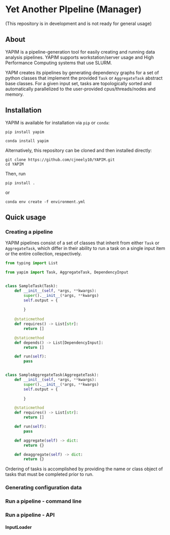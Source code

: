 # Yet Another PIpeline (Manager)

(This repository is in development and is not ready for general usage)

## About

YAPIM is a pipeline-generation tool for easily creating and running data analysis pipelines.
YAPIM supports workstation/server usage and High Performance Computing systems that use SLURM.

YAPM creates its pipelines by generating dependency graphs for a set of python classes that implement the provided
`Task` or `AggregateTask` abstract base classes. For a given input set, tasks are topologically sorted and automatically 
parallelized to the user-provided cpus/threads/nodes and memory.


## Installation
YAPIM is available for installation via `pip` or `conda`:

```shell
pip install yapim
```

```shell
conda install yapim
```

Alternatively, this repository can be cloned and then installed directly:

```shell
git clone https://github.com/cjneely10/YAPIM.git
cd YAPIM
```

Then, run

```shell
pip install .
```

or

```shell
conda env create -f environment.yml
```

## Quick usage

### Creating a pipeline

YAPIM pipelines consist of a set of classes that inherit from either `Task` or `AggregateTask`, which differ in their 
ability to run a task on a single input item or the entire collection, respectively.

```python
from typing import List

from yapim import Task, AggregateTask, DependencyInput


class SampleTask(Task):
    def __init__(self, *args, **kwargs):
        super().__init__(*args, **kwargs)
        self.output = {
            
        }
    
    @staticmethod
    def requires() -> List[str]:
        return []

    @staticmethod
    def depends() -> List[DependencyInput]:
        return []

    def run(self):
        pass


class SampleAggregateTask(AggregateTask):
    def __init__(self, *args, **kwargs):
        super().__init__(*args, **kwargs)
        self.output = {
            
        }

    @staticmethod
    def requires() -> List[str]:
        return []

    def run(self):
        pass

    def aggregate(self) -> dict:
        return {}

    def deaggregate(self) -> dict:
        return {}
```

Ordering of tasks is accomplished by providing the name or class object of tasks that must be completed prior to run.



### Generating configuration data

### Run a pipeline - command line

### Run a pipeline - API

#### InputLoader
